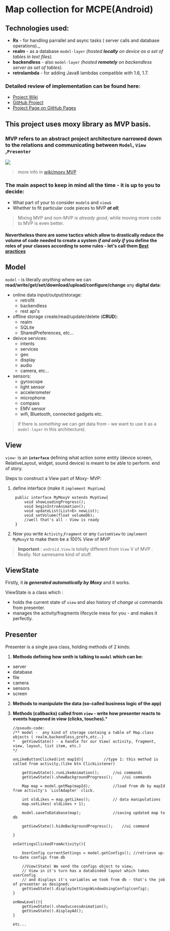 # Map collection for MCPE(Android)


## Technologies used:
- **Rx** - for handling parrallel and async tasks ( server calls and database operations)._  
- **realm** - as a database `model-layer` _(hosted **locally** on device as a set of tables in text files)._
- **backendless** - also `model-layer` _(hosted **remotely** on backendless server as set of tables)._
- **retrolambda** - for adding Java8 lambdas compatible with 1.6, 1.7.

### Detailed review of implementation can be found here:
- [Project Wiki]()
- [GitHub Project](https://github.com/ffive/mcpe-maps-mvp/projects/1)
- [Project Page on GitHub Pages](https://ffive.github.com/mcpe-maps-mvp)

## This project uses moxy library as MVP basis.

### MVP refers to an abstract project architecture narrowed down to the relations and communicating  between `Model`, `View` ,`Presenter`

![](https://camo.githubusercontent.com/d0a4baaa8261d93d56367a0d82f3be91abdd95bf/68747470733a2f2f686162726173746f726167652e6f72672f66696c65732f6132652f6235312f3862342f61326562353138623436356134646639623437653638373934353139323730642e676966)

>more info in [wiki/moxy MVP](https://github.com/ffive/mcpe-maps-mvp/wiki/Moxy-MVP)

### The main aspect to keep in mind all the time - it is up to you to decide:
- What part of your to consider `model`s and `view`s
- Whether to fit particular code pieces to MVP _**at all**_;
  
>Mixing MVP and non-MVP *is already good*, while moving more code to MVP is even better.


#### Nevertheless there are some tactics which allow to drastically reduce the volume of code needed to create a system _if and **only if**_ **you define the roles of your classes** according to some rules - let's call them [**Best practices**](https://github.com/ffive/mcpe-maps-mvp/wiki/Best-Practices)

## Model
`model` - is literally _anything_ where we can **read/write/get/set/download/upload/configure/change** any **digital data**:
  
  - online data input/output/storage:
     - retrofit
     - backendless
     - rest api's
   - offline storage create/read/update/delete (**CRUD**):
     - realm
     - SQLite
     - SharedPreferences, etc...
   - deivce services:
     - intents
     - services
     - geo
     - display
     - audio
     - camera, etc...
   - sensors:
     - gyroscope
     - light sensor
     - accelerometer
     - microphone
     - compass
     - EMV sensor
     - wifi, Bluetooth, connected gadgets etc.

>if there is _something_ we can get data from - we want to use it as a `model-layer` in this architecture).

## View
`view`- is an **`interface`** defining what action some entity (device screen, RelativeLayout, widget, sound device)  is meant to be able to perform.
end of story.

Steps to construct a View part of Moxy- MVP:
  
1. define interface (make it `implement MvpView`)

		public interface MyMoxyV extends MvpView{
			void showLoadingProgress();
			void beginIntroAnimation();
			void updateList(List<E> newList);
			void setVolume(float volumeDb);
			//well that's all - View is ready
		}
		
2. Now you write `Activity`,`Fragment` or any `CustomView` to `implement MyMoxyV` to make them be a 100% _View_ of _MVP_

>**Important** : `android.View` is totally different from `View` V of MVP  . Really. Not samesame kind of stuff. 

## ViewState

Firstly, it **_is generated automatically by Moxy_** and it works.

ViewState is a class which :
  
- holds the current state of `view` and also history of _change ui_ commands from presenter.
- manages the activity/fragments lifecycle mess for you - and makes it perfectly.
  
## Presenter
Presenter is a single java class, holding methods of 2 kinds:

1. **Methods defining how smth is talking to `model` which can be:** 

- server
- database
- file
- camera
- sensors
- screen
      
2. **Methods to manipulate the data (so-called business logic of the app)** 
  
3. **Methods (callbacks) called from `view` - write how presenter reacts to events happened in view (clicks, touches).***
	```
	//pseudo-code:
	/** model -  any kind of storage containg a table of Map.class objects ( realm,backendless,prefs,etc..)
	*	getViewState() - a handle for our View( activity, fragment, view, layout, list item, etc.)		
	*/	

	onLikeButtonClicked(int mapId){			//type 1: this method is called from activity,(like btn ClickListener)
		
		getViewState().runLikeAnimation();		//ui commands
		getViewState().showBackgroundProgress();	//ui commands
		
		Map map = model.getMap(mapId); 		 	//load from db by mapId from activity's `ListAdapter` click.
		
		int oldLikes = map.getLikes();			// data manipulations
		map.setLikes( oldLikes + 1);
	
		model.saveToDatabase(map);    			//saving updated map to db 
		
		getViewState().hideBackgroundProgress();	//ui command
		
	}

	onSettingsClickedFromActivity(){
		
		UserConfig currentSettings = model.getConfigs(); //retrieve up-to-date configs from db
	
		//View(State) We send the configs object to view;
		// View in it's turn has a databinded layout which takes userConfig 
		// and displays it's variables we took from db - that's the job of presenter as designed;
		getViewState().displaySettingsWindowUsingConfig(config); 	
	}

	onNewLevel(){
		getViewState().showSuccessAnimation();
		getViewState().displayAd();
	}
	
	etc...
	```


